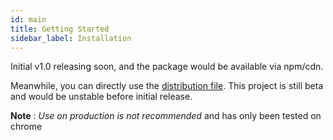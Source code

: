 ```yaml
---
id: main
title: Getting Started
sidebar_label: Installation
---
```


Initial v1.0 releasing soon, and the package would be available via npm/cdn.

Meanwhile, you can directly use the [distribution file](https://github.com/anubhavsrivastava/perceptible/blob/master/dist/bundle.js). This project is still beta and would be unstable before initial release.

**Note** : _Use on production is not recommended_ and has only been tested on chrome
